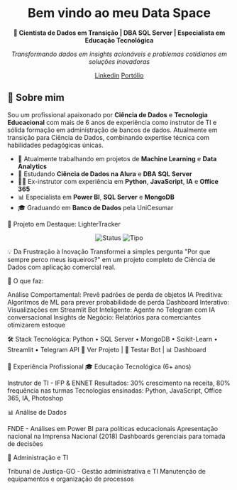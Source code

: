 
<div align="center"> 

# Bem vindo ao meu Data Space

**🚀 Cientista de Dados em Transição | DBA SQL Server | Especialista em Educação Tecnológica**

_Transformando dados em insights acionáveis e problemas cotidianos em soluções inovadoras_

[Linkedin](https://www.linkedin.com/in/murilo-souza-dba/) [Portólio](https://lightertracker-ypqxmlg.gamma.site/)

</div>

## 🎯 Sobre mim

Sou um profissional apaixonado por **Ciência de Dados** e **Tecnologia Educacional** com mais de 6 anos de experiência como instrutor de TI e sólida formação em administração de bancos de dados. Atualmente em transição para Ciência de Dados, combinando expertise técnica com habilidades pedagógicas únicas.

-   🔭 Atualmente trabalhando em projetos de **Machine Learning** e **Data Analytics**
-   🌱 Estudando **Ciência de Dados na Alura** e **DBA SQL Server**
-   👨‍🏫 Ex-instrutor com experiência em **Python**, **JavaScript**, **IA** e **Office 365**
-   📊 Especialista em **Power BI**, **SQL Server** e **MongoDB**
-   🎓 Graduando em **Banco de Dados** pela UniCesumar

🚀 Projeto em Destaque: LighterTracker
<div align="center">
  <img src="https://img.shields.io/badge/Status-Em%20Desenvolvimento-yellow?style=for-the-badge" alt="Status">
  <img src="https://img.shields.io/badge/Tipo-Ciência%20de%20Dados-blue?style=for-the-badge" alt="Tipo">
</div>

💡 Da Frustração à Inovação
Transformei a simples pergunta "Por que sempre perco meus isqueiros?" em um projeto completo de Ciência de Dados com aplicação comercial real.

🎯 O que faz:

Análise Comportamental: Prevê padrões de perda de objetos
IA Preditiva: Algoritmos de ML para prever probabilidade de perda
Dashboard Interativo: Visualizações em Streamlit
Bot Inteligente: Agente no Telegram com IA conversacional
Insights de Negócio: Relatórios para comerciantes otimizarem estoque

🛠️ Stack Tecnológica:
Python • SQL Server • MongoDB • Scikit-Learn • Streamlit • Telegram API
🔗 Ver Projeto | 📱 Testar Bot | 📊 Dashboard

💼 Experiência Profissional
🎓 Educação Tecnológica (6+ anos)

Instrutor de TI - IFP & ENNET
Resultados: 30% crescimento na receita, 80% frequência nas turmas
Tecnologias ensinadas: Python, JavaScript, Office 365, IA, Photoshop

📊 Análise de Dados

FNDE - Análises em Power BI para políticas educacionais
Apresentação nacional na Imprensa Nacional (2018)
Dashboards gerenciais para tomada de decisões

🔧 Administração e TI

Tribunal de Justiça-GO - Gestão administrativa e TI
Manutenção de equipamentos e organização de processos
